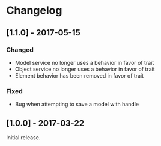 Changelog
=========

## [1.1.0] - 2017-05-15

### Changed
- Model service no longer uses a behavior in favor of trait
- Object service no longer uses a behavior in favor of trait
- Element behavior has been removed in favor of trait

### Fixed
- Bug when attempting to save a model with handle

## [1.0.0] - 2017-03-22

Initial release.

